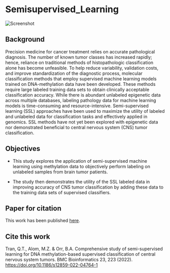 # Semisupervised_Learning
![Screenshot](SSL_Fig_01.png)

## Background

Precision medicine for cancer treatment relies on accurate pathological diagnosis. The number of known tumor classes has increased rapidly; hence, reliance on traditional methods of histopathologic classification alone has become unfeasible. To help reduce variability, validation costs, and improve standardization of the diagnostic process, molecular classification methods that employ supervised machine learning models trained on DNA-methylation data have been developed. These methods require large labeled training data sets to obtain clinically acceptable classification accuracy. While there is abundant unlabeled epigenetic data across multiple databases,  labeling pathology data for machine learning models is time-consuming and resource-intensive. Semi-supervised learning (SSL) approaches have been used to maximize the utility of labeled and unlabeled data for classification tasks and effectively applied in genomics. SSL methods have not yet been explored with epigenetic data nor demonstrated beneficial to central nervous system (CNS) tumor classification. 

## Objectives

* This study explores the application of semi-supervised machine learning using methylation data to objectively perform labeling on unlabeled samples from brain tumor patients.

* The study then demonstrates the utility of the SSL labeled data in improving accuracy of CNS tumor classification by adding these data to the training data sets of supervised classifiers.


## Paper for citation

This work has been published [here](https://bmcbioinformatics.biomedcentral.com/articles/10.1186/s12859-022-04764-1).

## Cite this work
Tran, Q.T., Alom, M.Z. & Orr, B.A. Comprehensive study of semi-supervised learning for DNA methylation-based supervised classification of central nervous system tumors. BMC Bioinformatics 23, 223 (2022). https://doi.org/10.1186/s12859-022-04764-1
